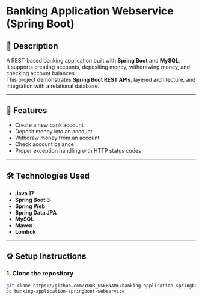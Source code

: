 # Banking Application Webservice (Spring Boot)

## 📌 Description
A REST-based banking application built with **Spring Boot** and **MySQL**.  
It supports creating accounts, depositing money, withdrawing money, and checking account balances.  
This project demonstrates **Spring Boot REST APIs**, layered architecture, and integration with a relational database.

---

## 🚀 Features
- Create a new bank account
- Deposit money into an account
- Withdraw money from an account
- Check account balance
- Proper exception handling with HTTP status codes

---

## 🛠️ Technologies Used
- **Java 17**
- **Spring Boot 3**
- **Spring Web**
- **Spring Data JPA**
- **MySQL**
- **Maven**
- **Lombok**

---

## ⚙️ Setup Instructions

### 1. Clone the repository
```bash
git clone https://github.com/YOUR_USERNAME/banking-application-springboot-webservice.git
cd banking-application-springboot-webservice
